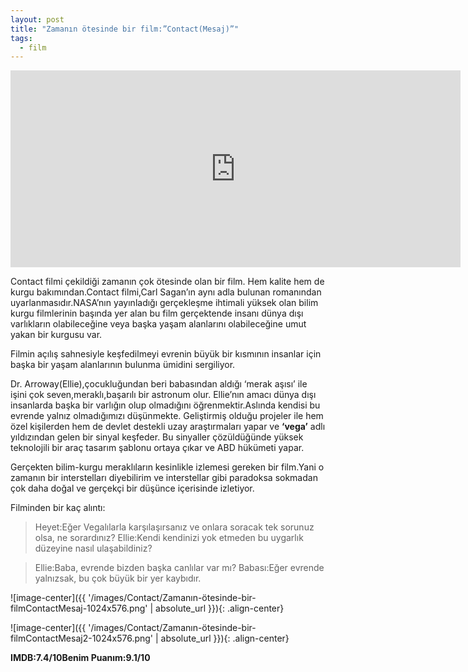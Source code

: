 ```yaml
---
layout: post
title: "Zamanın ötesinde bir film:”Contact(Mesaj)”"
tags:
  - film
---
```


<center>
<iframe width="720" height="315" src="https://www.youtube.com/embed/EWwhQB3TKXA" frameborder="0" allowfullscreen></iframe>
</center>

Contact filmi çekildiği zamanın çok ötesinde olan bir film.
Hem kalite hem de kurgu bakımından.Contact filmi,Carl Sagan’ın aynı adla bulunan romanından uyarlanmasıdır.NASA’nın yayınladığı gerçekleşme ihtimali yüksek olan bilim kurgu filmlerinin başında yer alan bu film gerçektende insanı dünya dışı varlıkların olabileceğine veya başka yaşam alanlarını olabileceğine umut yakan bir kurgusu var.

Filmin açılış sahnesiyle keşfedilmeyi evrenin büyük bir kısmının insanlar için başka bir yaşam alanlarının bulunma ümidini sergiliyor.

Dr. Arroway(Ellie),çocukluğundan beri babasından aldığı ‘merak aşısı’ ile işini çok seven,meraklı,başarılı bir astronum olur.
Ellie’nın amacı dünya dışı insanlarda başka bir varlığın olup olmadığını öğrenmektir.Aslında kendisi bu evrende yalnız olmadığımızı düşünmekte.
Geliştirmiş olduğu projeler ile hem özel kişilerden hem de devlet destekli uzay araştırmaları yapar ve **‘vega’** adlı yıldızından gelen bir sinyal keşfeder.
Bu sinyaller çözüldüğünde yüksek teknolojili bir araç tasarım şablonu ortaya çıkar ve ABD hükümeti yapar.

Gerçekten bilim-kurgu meraklıların kesinlikle izlemesi gereken bir film.Yani o zamanın bir interstelları diyebilirim ve interstellar gibi paradoksa sokmadan çok daha doğal ve gerçekçi bir düşünce içerisinde izletiyor.

Filminden bir kaç alıntı:

> Heyet:Eğer Vegalılarla karşılaşırsanız ve onlara soracak tek sorunuz olsa, ne sorardınız?
> Ellie:Kendi kendinizi yok etmeden bu uygarlık düzeyine nasıl ulaşabildiniz?

> Ellie:Baba, evrende bizden başka canlılar var mı?
> Babası:Eğer evrende yalnızsak, bu çok büyük bir yer kaybıdır.

![image-center]({{ '/images/Contact/Zamanın-ötesinde-bir-filmContactMesaj-1024x576.png' | absolute_url }}){: .align-center}

![image-center]({{ '/images/Contact/Zamanın-ötesinde-bir-filmContactMesaj2-1024x576.png' | absolute_url }}){: .align-center}


**IMDB:7.4/10Benim Puanım:9.1/10**


